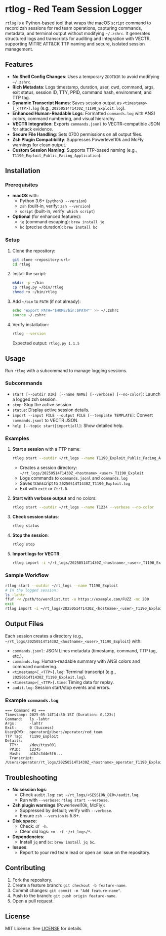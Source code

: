 # rtlog - Red Team Session Logger

`rtlog` is a Python-based tool that wraps the macOS `script` command to record zsh sessions for red team operations, capturing commands, metadata, and terminal output without modifying `~/.zshrc`. It generates structured logs and transcripts for auditing and integration with VECTR, supporting MITRE ATT&CK TTP naming and secure, isolated session management.

## Features
- **No Shell Config Changes**: Uses a temporary `ZDOTDIR` to avoid modifying `~/.zshrc`.
- **Rich Metadata**: Logs timestamp, duration, user, cwd, command, args, exit status, session ID, TTY, PPID, command hash, environment, and TTP tag.
- **Dynamic Transcript Names**: Saves session output as `<timestamp>[_<TTP>].log` (e.g., `20250514T1430Z_T1190_Exploit.log`).
- **Enhanced Human-Readable Logs**: Formatted `commands.log` with ANSI colors, command numbering, and visual hierarchy.
- **VECTR Integration**: Exports `commands.jsonl` to VECTR-compatible JSON for attack evidence.
- **Secure File Handling**: Sets 0700 permissions on all output files.
- **Zsh Plugin Compatibility**: Suppresses Powerlevel10k and McFly warnings for clean output.
- **Custom Session Naming**: Supports TTP-based naming (e.g., `T1190_Exploit_Public_Facing_Application`).

## Installation

### Prerequisites
- **macOS** with:
  - Python 3.6+ (`python3 --version`)
  - `zsh` (built-in, verify: `zsh --version`)
  - `script` (built-in, verify: `which script`)
- **Optional** (for enhanced features):
  - `jq` (command escaping): `brew install jq`
  - `bc` (precise duration): `brew install bc`

### Setup
1. Clone the repository:
   ```bash
   git clone <repository-url>
   cd rtlog
   ```
2. Install the script:
   ```bash
   mkdir -p ~/bin
   cp rtlog.py ~/bin/rtlog
   chmod +x ~/bin/rtlog
   ```
3. Add `~/bin` to `PATH` (if not already):
   ```bash
   echo 'export PATH="$HOME/bin:$PATH"' >> ~/.zshrc
   source ~/.zshrc
   ```
4. Verify installation:
   ```bash
   rtlog --version
   ```
   Expected output: `rtlog.py 1.1.5`

## Usage
Run `rtlog` with a subcommand to manage logging sessions.

### Subcommands
- `start [--outdir DIR] [--name NAME] [--verbose] [--no-color]`: Launch a logged zsh session.
- `stop`: Stop the active session.
- `status`: Display active session details.
- `import --input FILE --output FILE [--template TEMPLATE]`: Convert `commands.jsonl` to VECTR JSON.
- `help [--topic start|import|all]`: Show detailed help.

### Examples
1. **Start a session** with a TTP name:
   ```bash
   rtlog start --outdir ~/rt_logs --name T1190_Exploit_Public_Facing_Application
   ```
   - Creates a session directory: `~/rt_logs/20250514T1430Z_<hostname>_<user>_T1190_Exploit`
   - Logs commands to `commands.jsonl` and `commands.log`
   - Saves transcript to `20250514T1430Z_T1190_Exploit.log`
   - Exit with `exit` or `Ctrl-D`.

2. **Start with verbose output** and no colors:
   ```bash
   rtlog start --outdir ~/rt_logs --name T1234 --verbose --no-color
   ```

3. **Check session status**:
   ```bash
   rtlog status
   ```

4. **Stop the session**:
   ```bash
   rtlog stop
   ```

5. **Import logs for VECTR**:
   ```bash
   rtlog import -i ~/rt_logs/20250514T1430Z_<hostname>_<user>_T1190_Exploit/commands.jsonl -O vectr_events.json
   ```

### Sample Workflow
```bash
rtlog start --outdir ~/rt_logs --name T1190_Exploit
# In the logged session:
ls -lahtr
ffuf -w /path/to/wordlist.txt -u https://example.com/FUZZ -mc 200
exit
rtlog import -i ~/rt_logs/20250514T1430Z_<hostname>_<user>_T1190_Exploit/commands.jsonl -O vectr_events.json
```

## Output Files
Each session creates a directory (e.g., `~/rt_logs/20250514T1430Z_<hostname>_<user>_T1190_Exploit`) with:
- `commands.jsonl`: JSON Lines metadata (timestamp, command, TTP tag, etc.).
- `commands.log`: Human-readable summary with ANSI colors and command numbering.
- `<timestamp>[_<TTP>].log`: Terminal transcript (e.g., `20250514T1430Z_T1190_Exploit.log`).
- `<timestamp>[_<TTP>].time`: Timing data for replay.
- `audit.log`: Session start/stop events and errors.

### Example `commands.log`
```text
=== Command #1 ===
Timestamp: 2025-05-14T14:30:15Z (Duration: 0.123s)
Command:   ls -lahtr
Args:      -lahtr
Exit:      0 (Success)
User@CWD:  operator@/Users/operator/red_team
TTP Tag:   T1190_Exploit
Details:
  TTY:     /dev/ttys001
  PPID:    12345
  Hash:    a1b2c3d4e5f6...
  Transcript: /Users/operator/rt_logs/20250514T1430Z_<hostname>_operator_T1190_Exploit/20250514T1430Z_T1190_Exploit.log
```

## Troubleshooting
- **No session logs**:
  - Check `audit.log`: `cat ~/rt_logs/<SESSION_DIR>/audit.log`.
  - Run with `--verbose`: `rtlog start --verbose`.
- **Zsh plugin warnings** (Powerlevel10k, McFly):
  - Suppressed by default; verify with `--verbose`.
  - Ensure `zsh --version` is 5.8+.
- **Disk space**:
  - Check: `df -h`.
  - Clear old logs: `rm -rf ~/rt_logs/*`.
- **Dependencies**:
  - Install `jq` and `bc`: `brew install jq bc`.
- **Issues**:
  - Report to your red team lead or open an issue on the repository.

## Contributing
1. Fork the repository.
2. Create a feature branch: `git checkout -b feature-name`.
3. Commit changes: `git commit -m "Add feature-name"`.
4. Push to the branch: `git push origin feature-name`.
5. Open a pull request.

## License
MIT License. See [LICENSE](LICENSE) for details.
